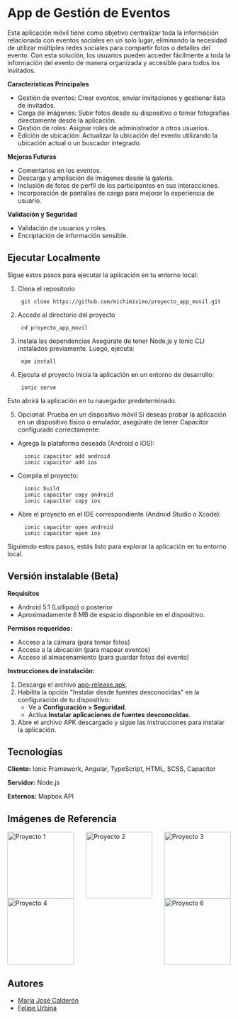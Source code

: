 
# App de Gestión de Eventos

Esta aplicación móvil tiene como objetivo centralizar toda la información relacionada con eventos sociales en un solo lugar, eliminando la necesidad de utilizar múltiples redes sociales para compartir fotos o detalles del evento. Con esta solución, los usuarios pueden acceder fácilmente a toda la información del evento de manera organizada y accesible para todos los invitados.

**Características Principales**
* Gestión de eventos: Crear eventos, enviar invitaciones y gestionar lista de invitados.
* Carga de imágenes: Subir fotos desde su dispositivo o tomar fotografías directamente desde la aplicación.
* Gestión de roles: Asignar roles de administrador a otros usuarios.
* Edición de ubicación: Actualizar la ubicación del evento utilizando la ubicación actual o un buscador integrado.

**Mejoras Futuras**
* Comentarios en los eventos.
* Descarga y ampliación de imágenes desde la galería.
* Inclusión de fotos de perfil de los participantes en sus interacciones.
* Incorporación de pantallas de carga para mejorar la experiencia de usuario.

**Validación y Seguridad**
* Validación de usuarios y roles. 
* Encriptación de información sensible.


## Ejecutar Localmente

Sigue estos pasos para ejecutar la aplicación en tu entorno local:

1. Clona el repositorio 

        git clone https://github.com/michimisimo/proyecto_app_movil.git


2. Accede al directorio del proyecto

        cd proyecto_app_movil  

3. Instala las dependencias
Asegúrate de tener Node.js y Ionic CLI instalados previamente. Luego, ejecuta:

        npm install  

4. Ejecuta el proyecto
Inicia la aplicación en un entorno de desarrollo:

        ionic serve  
Esto abrirá la aplicación en tu navegador predeterminado.

5. Opcional: Prueba en un dispositivo móvil
Si deseas probar la aplicación en un dispositivo físico o emulador, asegúrate de tener Capacitor configurado correctamente:

* Agrega la plataforma deseada (Android o iOS):

        ionic capacitor add android  
        ionic capacitor add ios  

* Compila el proyecto:

        ionic build  
        ionic capacitor copy android  
        ionic capacitor copy ios  

* Abre el proyecto en el IDE correspondiente (Android Studio o Xcode):

        ionic capacitor open android  
        ionic capacitor open ios  

Siguiendo estos pasos, estás listo para explorar la aplicación en tu entorno local.

## Versión instalable (Beta)

**Requisitos**
* Android 5.1 (Lollipop) o posterior
* Aproximadamente 8 MB de espacio disponible en el dispositivo.

**Permisos requeridos:**
* Acceso a la cámara (para tomar fotos)
* Acceso a la ubicación (para mapear eventos)
* Acceso al almacenamiento (para guardar fotos del evento)

**Instrucciones de instalación:**
1. Descarga el archivo [app-release.apk](https://github.com/michimisimo/proyecto_app_movil/releases/tag/beta).
2. Habilita la opción "Instalar desde fuentes desconocidas" en la configuración de tu dispositivo:
   - Ve a **Configuración > Seguridad**.
   - Activa **Instalar aplicaciones de fuentes desconocidas**.
3. Abre el archivo APK descargado y sigue las instrucciones para instalar la aplicación.

## Tecnologías

**Cliente:**
Ionic Framework, Angular, TypeScript, HTML, SCSS, Capacitor

**Servidor:**
Node.js

**Externos:**
Mapbox API

## Imágenes de Referencia

<div style="display: flex; flex-wrap: wrap; justify-content: space-between;">
    <img src="https://i.imgur.com/DikWUtl.jpeg" alt="Proyecto 1" width="150"/>
    <img src="https://i.imgur.com/lKrR1xJ.jpeg" alt="Proyecto 2" width="150"/>
    <img src="https://i.imgur.com/t7FhjnP.jpeg" alt="Proyecto 3" width="150"/>
    <img src="https://i.imgur.com/ZDC4k92.jpeg" alt="Proyecto 4" width="150"/>
    <img src="https://i.imgur.com/rJh3NSa.jpeg" alt="Proyecto 6" width="150"/>
</div>


## Autores

- [María José Calderón](https://www.github.com/mariajosecq)
- [Felipe Urbina](https://www.github.com/michimisimo)

